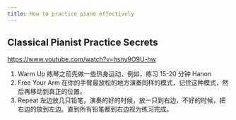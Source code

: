 ```yaml
---
title: How to practice piano effectively
---
```


## Classical Pianist Practice Secrets

https://www.youtube.com/watch?v=hsny9O9U-hw

1. Warm Up
   练琴之前先做一些热身运动，例如，练习 15-20 分钟 Hanon
2. Free Your Arm
   在你的手臂最放松的地方演奏同样的模式，记住这种模式，然后再移动到真正的位置。
3. Repeat
   左边放几只铅笔，演奏的好的时候，放一只到右边，不好的时候，把右边的放到左边。直到所有铅笔都到右边视为练习完成。
